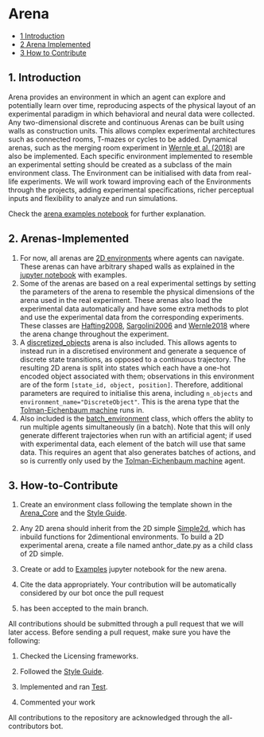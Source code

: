 # Arena

* [1 Introduction](#1-Introduction)
* [2 Arena Implemented](#2-Arena-Implemented)
* [3 How to Contribute](#3-How-to-Contribute)

## 1. Introduction

Arena provides an environment in which an agent can explore and potentially learn
over time, reproducing aspects of the physical layout of an experimental paradigm in which behavioral and neural data
were collected. Any two-dimensional discrete and continuous Arenas can be built
using walls as construction units. This allows complex experimental architectures such as connected rooms, T-mazes
or cycles to be added. Dynamical arenas, such as the merging room experiment in [Wernle et
al. (2018)](https://github.com/SainsburyWellcomeCentre/NeuralPlayground/blob/main/neuralplayground/arenas/wernle_2018.py)
are also be implemented. Each specific environment implemented to resemble an experimental setting should be
created as a subclass of the main environment class. The Environment can be initialised with data from real-life
experiments. We will work toward improving each of the Environments through the projects, adding experimental specifications,
richer perceptual inputs and flexibility to analyze and run simulations.

Check the [arena examples notebook](https://github.com/SainsburyWellcomeCentre/NeuralPlayground/blob/main/examples/arena_examples/arena_examples.ipynb) for further explanation.

## 2. Arenas-Implemented
1. For now, all arenas are [2D environments](https://github.com/SainsburyWellcomeCentre/NeuralPlayground/blob/main/neuralplayground/arenas/simple2d.py) where
agents can navigate. These arenas can have arbitrary shaped walls as explained in the [jupyter notebook](https://github.com/SainsburyWellcomeCentre/NeuralPlayground/blob/main/examples/arena_examples/arena_examples.ipynb) with
examples.
2. Some of the arenas are based on a real experimental settings by setting the parameters of the arena
to resemble the physical dimensions of the arena used in the real experiment. These arenas also
load the experimental data automatically and have some extra methods to plot and use the experimental data from the corresponding experiments. These classes are [Hafting2008](https://github.com/SainsburyWellcomeCentre/NeuralPlayground/blob/main/neuralplayground/arenas/hafting_2008.py),
[Sargolini2006](https://github.com/SainsburyWellcomeCentre/NeuralPlayground/blob/main/neuralplayground/arenas/sargolini_2006.py)
and [Wernle2018](https://github.com/SainsburyWellcomeCentre/NeuralPlayground/blob/main/neuralplayground/arenas/wernle_2018.py) where the arena change throughout the experiment.
3. A [discretized_objects](../arenas/discritized_objects.py) arena is also included. This allows agents to instead run in a discretised environment and generate a sequence of discrete state transitions, as opposed to a continuous trajectory. The resulting 2D arena is split into states which each have a one-hot encoded object associated with them; observations in this environment are of the form `[state_id, object, position]`. Therefore, additional parameters are required to initialise this arena, including `n_objects` and `environment_name="DiscreteObject"`. This is the arena type that the [Tolman-Eichenbaum machine](../../examples/agent_examples/TEM_README.md) runs in.
3. Also included is the [batch_environment](../arenas/batch_environment.py) class, which offers the ablity to run multiple agents simultaneously (in a batch). Note that this will only generate different trajectories when run with an artificial agent; if used with experimental data, each element of the batch will use that same data. This requires an agent that also generates batches of actions, and so is currently only used by the [Tolman-Eichenbaum machine](../agents/whittington_2020.py) agent.

## 3. How-to-Contribute

1. Create an environment class following the template shown in the [Arena_Core](https://github.com/SainsburyWellcomeCentre/NeuralPlayground/blob/main/neuralplayground/arenas/arena_core.py) and the [Style Guide](https://github.com/SainsburyWellcomeCentre/NeuralPlayground/blob/main/documents/style_guide.md).

2. Any 2D arena should inherit from the 2D simple [Simple2d](https://github.com/SainsburyWellcomeCentre/NeuralPlayground/blob/main/neuralplayground/arenas/simple2d.py), which has inbuild functions for 2dimentional environments.
To build a 2D experimental arena, create a file named anthor_date.py as a child class of 2D simple.

2. Create or add to [Examples](https://github.com/SainsburyWellcomeCentre/NeuralPlayground/tree/main/examples/arena_examples) jupyter notebook for the new arena.

3. Cite the data appropriately. Your contribution will be automatically considered by our bot once the pull request
4. has been accepted to the main branch.

All contributions should be submitted through a pull request that we will later access.
Before sending a pull request, make sure you have the following:

1. Checked the Licensing frameworks.

2. Followed the [Style Guide](https://github.com/SainsburyWellcomeCentre/NeuralPlayground/blob/main/documents/style_guide.md).

3. Implemented and ran [Test](https://github.com/SainsburyWellcomeCentre/NeuralPlayground/tree/main/tests).

4. Commented your work

All contributions to the repository are acknowledged through the all-contributors bot.
